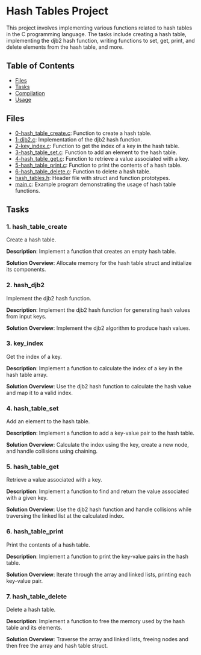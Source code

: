 # Hash Tables Project

This project involves implementing various functions related to hash tables in the C programming language. The tasks include creating a hash table, implementing the djb2 hash function, writing functions to set, get, print, and delete elements from the hash table, and more.

## Table of Contents

- [Files](#files)
- [Tasks](#tasks)
- [Compilation](#compilation)
- [Usage](#usage)

## Files

- [0-hash_table_create.c](./0-hash_table_create.c): Function to create a hash table.
- [1-djb2.c](./1-djb2.c): Implementation of the djb2 hash function.
- [2-key_index.c](./2-key_index.c): Function to get the index of a key in the hash table.
- [3-hash_table_set.c](./3-hash_table_set.c): Function to add an element to the hash table.
- [4-hash_table_get.c](./4-hash_table_get.c): Function to retrieve a value associated with a key.
- [5-hash_table_print.c](./5-hash_table_print.c): Function to print the contents of a hash table.
- [6-hash_table_delete.c](./6-hash_table_delete.c): Function to delete a hash table.
- [hash_tables.h](./hash_tables.h): Header file with struct and function prototypes.
- [main.c](./main.c): Example program demonstrating the usage of hash table functions.

## Tasks

### 1. hash_table_create

Create a hash table.

**Description**: Implement a function that creates an empty hash table.

**Solution Overview**: Allocate memory for the hash table struct and initialize its components.

### 2. hash_djb2

Implement the djb2 hash function.

**Description**: Implement the djb2 hash function for generating hash values from input keys.

**Solution Overview**: Implement the djb2 algorithm to produce hash values.

### 3. key_index

Get the index of a key.

**Description**: Implement a function to calculate the index of a key in the hash table array.

**Solution Overview**: Use the djb2 hash function to calculate the hash value and map it to a valid index.

### 4. hash_table_set

Add an element to the hash table.

**Description**: Implement a function to add a key-value pair to the hash table.

**Solution Overview**: Calculate the index using the key, create a new node, and handle collisions using chaining.

### 5. hash_table_get

Retrieve a value associated with a key.

**Description**: Implement a function to find and return the value associated with a given key.

**Solution Overview**: Use the djb2 hash function and handle collisions while traversing the linked list at the calculated index.

### 6. hash_table_print

Print the contents of a hash table.

**Description**: Implement a function to print the key-value pairs in the hash table.

**Solution Overview**: Iterate through the array and linked lists, printing each key-value pair.

### 7. hash_table_delete

Delete a hash table.

**Description**: Implement a function to free the memory used by the hash table and its elements.

**Solution Overview**: Traverse the array and linked lists, freeing nodes and then free the array and hash table struct.

